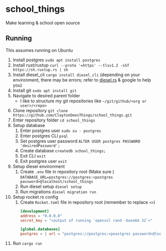 # school_things
Make learning & school open source

## Running
This assumes running on Ubuntu
1. Install postgres `sudo apt install postgres`
2. Install rust/rustup `curl --proto '=https' --tlsv1.2 -sSf https://sh.rustup.rs | sh`
3. Install diesel_cli `cargo install diesel_cli` (depending on your environment, there may be errors; refer to [diesel.rs](https://diesel.rs/guides/getting-started/) & google to help you)
4. Install git `sudo apt install git`
5. Navigate to desired parent folder
    - I like to structure my git repositories like `~/git/github/<org or user>/<repo>`
6. Clone repository `git clone https://github.com/ClaytonDoesThings/school_things.git`
7. Enter repository folder `cd school_things`
8. Setup database
    1. Enter postgres user `sudo su - postgres`
    2. Enter postgres CLI `psql`
    3. Set postgres user password `ALTER USER postgres PASSWORD 'desiredPassword';`
    4. Create database `createdb school_things;`
    5. Exit CLI `exit`
    6. Exit postgres user `exit`
9. Setup diesel environment
    1. Create `.env` file in repository root (Make sure )  
        `DATABASE_URL=postgres://postgres:<postgres password>@localhost/school_things`
    2. Run diesel setup `diesel setup`
    3. Run migrations `diesel migration run`
10. Setup rocket.rs config
    1. Create `Rocket.toml` file in repository root (remember to replace `<>`)  
        ```toml
        [development]
        address = "0.0.0.0"
        secret_key = "<output of running `openssl rand -base64 32`>"

        [global.databases]
        postgres = { url = "postgres://postgres:<poastgres password>@localhost/school_things" }
        ```
11. Run `cargo run`